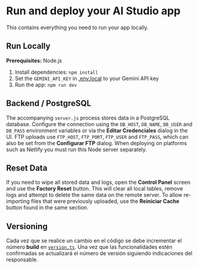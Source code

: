 # Run and deploy your AI Studio app

This contains everything you need to run your app locally.

## Run Locally

**Prerequisites:**  Node.js


1. Install dependencies:
   `npm install`
2. Set the `GEMINI_API_KEY` in [.env.local](.env.local) to your Gemini API key
3. Run the app:
   `npm run dev`

## Backend / PostgreSQL

The accompanying `server.js` process stores data in a PostgreSQL database.
Configure the connection using the `DB_HOST`, `DB_NAME`, `DB_USER` and
`DB_PASS` environment variables or via the **Editar Credenciales** dialog in the
UI. FTP uploads use `FTP_HOST`, `FTP_PORT`, `FTP_USER` and `FTP_PASS`, which can
also be set from the **Configurar FTP** dialog. When deploying on platforms such
as Netlify you must run this Node server separately.

## Reset Data

If you need to wipe all stored data and logs, open the **Control Panel** screen
and use the **Factory Reset** button. This will clear all local tables, remove
logs and attempt to delete the same data on the remote server. To allow
re-importing files that were previously uploaded, use the **Reiniciar Cache**
button found in the same section.

## Versioning

Cada vez que se realice un cambio en el código se debe incrementar el número **build** en [`version.ts`](version.ts). Una vez que las funcionalidades estén confirmadas se actualizará el número de versión siguiendo indicaciones del responsable.
